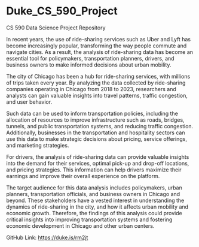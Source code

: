 # Duke_CS_590_Project
CS 590 Data Science Project Repository

In recent years, the use of ride-sharing services such as Uber and Lyft has become increasingly popular, transforming the way people commute and navigate cities. As a result, the analysis of ride-sharing data has become an essential tool for policymakers, transportation planners, drivers, and business owners to make informed decisions about urban mobility.

The city of Chicago has been a hub for ride-sharing services, with millions of trips taken every year. By analyzing the data collected by ride-sharing companies operating in Chicago from 2018 to 2023, researchers and analysts can gain valuable insights into travel patterns, traffic congestion, and user behavior.

Such data can be used to inform transportation policies, including the allocation of resources to improve infrastructure such as roads, bridges, tunnels, and public transportation systems, and reducing traffic congestion. Additionally, businesses in the transportation and hospitality sectors can use this data to make strategic decisions about pricing, service offerings, and marketing strategies.

For drivers, the analysis of ride-sharing data can provide valuable insights into the demand for their services, optimal pick-up and drop-off locations, and pricing strategies. This information can help drivers maximize their earnings and improve their overall experience on the platform.

The target audience for this data analysis includes policymakers, urban planners, transportation officials, and business owners in Chicago and beyond. These stakeholders have a vested interest in understanding the dynamics of ride-sharing in the city, and how it affects urban mobility and economic growth. Therefore, the findings of this analysis could provide critical insights into improving transportation systems and fostering economic development in Chicago and other urban centers.

GitHub Link: https://duke.is/rm2jt
